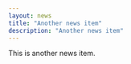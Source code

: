 ```yaml
---
layout: news
title: "Another news item"
description: "Another news item"
---
```


This is another news item.
